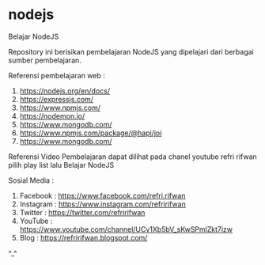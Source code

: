 # nodejs
Belajar NodeJS

Repository ini berisikan pembelajaran NodeJS yang dipelajari dari berbagai sumber pembelajaran.

Referensi pembelajaran web :
1. https://nodejs.org/en/docs/
2. https://expressjs.com/
3. https://www.npmjs.com/
4. https://nodemon.io/
5. https://www.mongodb.com/
6. https://www.npmjs.com/package/@hapi/joi
7. https://www.mongodb.com/

Referensi Video Pembelajaran dapat dilihat pada chanel youtube refri rifwan pilih play list lalu Belajar NodeJS

Sosial Media :

1. Facebook : https://www.facebook.com/refri.rifwan
2. Instagram : https://www.instagram.com/refririfwan
3. Twitter : https://twitter.com/refririfwan
4. YouTube : https://www.youtube.com/channel/UCv1Xb5bV_sKwSPmlZkt7izw
5. Blog : https://refririfwan.blogspot.com/

^_^